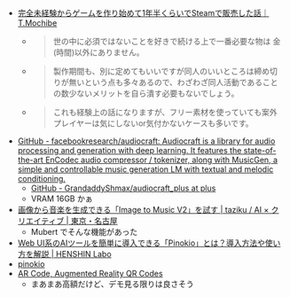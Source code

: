 - [完全未経験からゲームを作り始めて1年半くらいでSteamで販売した話｜T.Mochibe](https://note.com/good_hyssop858/n/nd69c4c52250a?sub_rt=share_pw)
  - > 世の中に必須ではないことを好きで続ける上で一番必要な物は
金(時間)以外にありません。
  - > 製作期間も、別に定めてもいいですが同人のいいところは締め切りが無いという点も多々あるので、わざわざ同人活動であることの数少ないメリットを自ら潰す必要もないでしょう。
  - > これも経験上の話になりますが、フリー素材を使っていても案外プレイヤーは気にしないor気付かないケースも多いです。
- [GitHub - facebookresearch/audiocraft: Audiocraft is a library for audio processing and generation with deep learning. It features the state-of-the-art EnCodec audio compressor / tokenizer, along with MusicGen, a simple and controllable music generation LM with textual and melodic conditioning.](https://github.com/facebookresearch/audiocraft)
  - [GitHub - GrandaddyShmax/audiocraft_plus at plus](https://github.com/GrandaddyShmax/audiocraft_plus/tree/plus)
  - VRAM 16GB かぁ
- [画像から音楽を生成できる「Image to Music V2」を試す | taziku / AI × クリエイティブ | 東京・名古屋](https://taziku.co.jp/blog/img2music)
  - Mubert でそんな機能があった
- [Web UI系のAIツールを簡単に導入できる「Pinokio」とは？導入方法や使い方を解説 | HENSHIN Labo](https://team-henshin.com/media/ai/pinokio/)
- [pinokio](https://pinokio.computer/)
- [AR Code, Augmented Reality QR Codes](https://ar-code.com/)
  - まあまあ高額だけど、デモ見る限りは良さそう